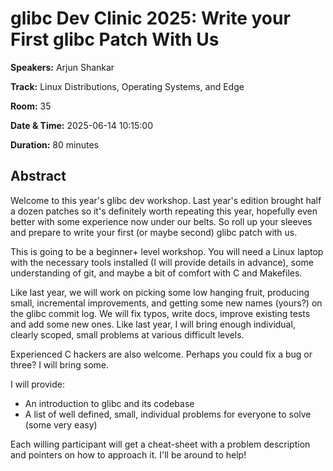# glibc Dev Clinic 2025: Write your First glibc Patch With Us

**Speakers:** Arjun Shankar
                    
**Track:** Linux Distributions, Operating Systems, and Edge
                    
**Room:** 35
                    
**Date & Time:** 2025-06-14 10:15:00
                    
**Duration:** 80 minutes
                    
## Abstract
                    
Welcome to this year's glibc dev workshop. Last year's edition brought half a dozen patches so it's definitely worth repeating this year, hopefully even better with some experience now under our belts. So roll up your sleeves and prepare to write your first (or maybe second) glibc patch with us.

This is going to be a beginner+ level workshop. You will need a Linux laptop with the necessary tools installed (I will provide details in advance), some understanding of git, and maybe a bit of comfort with C and Makefiles.

Like last year, we will work on picking some low hanging fruit, producing small, incremental improvements, and getting some new names (yours?) on the glibc commit log. We will fix typos, write docs, improve existing tests and add some new ones. Like last year, I will bring enough individual, clearly scoped, small problems at various difficult levels.

Experienced C hackers are also welcome. Perhaps you could fix a bug or three? I will bring some.

I will provide:
 * An introduction to glibc and its codebase
 * A list of well defined, small, individual problems for everyone to solve (some very easy)

Each willing participant will get a cheat-sheet with a problem description and pointers on how to approach it. I'll be around to help!
